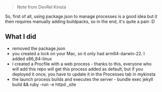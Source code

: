 > Note from DevRel Kinsta

So, first of all, using package.json to manage processes is a good idea but it then requires manually adding buildpacks, so in the end, it's quite a pain :D

## What I did
- removed the package.json
- you created a lock on your Mac, so it only had arm64-darwin-22. I added x86_64-linux
- I created a Procfile with a web process - thanks to this, everyone who will add this repo will get this process added as default, but if you deployed it once, you have to update it in the Processes tab in mykinsta
- the launch process builds and executes the server - bundle exec jekyll build && ruby -run -e httpd _site
